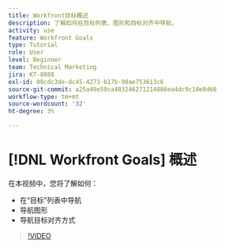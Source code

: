 ```yaml
---
title: Workfront目标概述
description: 了解如何在目标列表、图形和目标对齐中导航。
activity: use
feature: Workfront Goals
type: Tutorial
role: User
level: Beginner
team: Technical Marketing
jira: KT-8888
exl-id: 08cdc3de-dc45-4273-b17b-90ae753613c6
source-git-commit: a25a49e59ca483246271214886ea4dc9c10e8d66
workflow-type: tm+mt
source-wordcount: '32'
ht-degree: 3%

---
```


# [!DNL Workfront Goals] 概述

在本视频中，您将了解如何：

* 在“目标”列表中导航
* 导航图形
* 导航目标对齐方式

>[!VIDEO](https://video.tv.adobe.com/v/335182/?quality=12&learn=on)
